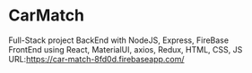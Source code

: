 # CarMatch
Full-Stack project
BackEnd with NodeJS, Express, FireBase  
FrontEnd using React, MaterialUI, axios, Redux, HTML, CSS, JS
URL:https://car-match-8fd0d.firebaseapp.com/
